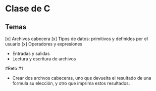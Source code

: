# Clase de C

## Temas

[x] Archivos cabecera
[x] Tipos de datos: primitivos y definidos por el usuario
[x] Operadores y expresiones
- Entradas y salidas
- Lectura y escritura de archivos

#Reto #1

- Crear dos archvos cabeceras, uno que devuelta el resultado de una formula su elección, y otro que imprima estos resultados.
